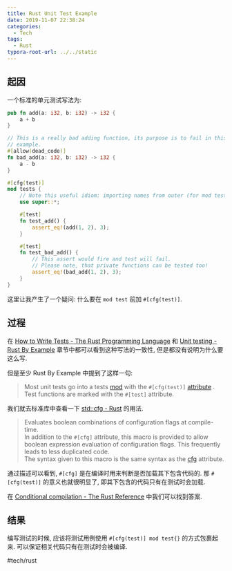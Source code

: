 ```yaml
---
title: Rust Unit Test Example
date: 2019-11-07 22:38:24
categories:
  - Tech
tags:
  - Rust
typora-root-url: ../../static
---
```

## 起因
一个标准的单元测试写法为:

```rust
pub fn add(a: i32, b: i32) -> i32 {
    a + b
}

// This is a really bad adding function, its purpose is to fail in this
// example.
#[allow(dead_code)]
fn bad_add(a: i32, b: i32) -> i32 {
    a - b
}

#[cfg(test)]
mod tests {
    // Note this useful idiom: importing names from outer (for mod tests) scope.
    use super::*;

    #[test]
    fn test_add() {
        assert_eq!(add(1, 2), 3);
    }

    #[test]
    fn test_bad_add() {
        // This assert would fire and test will fail.
        // Please note, that private functions can be tested too!
        assert_eq!(bad_add(1, 2), 3);
    }
}
```

这里让我产生了一个疑问: 什么要在 `mod test` 前加 `#[cfg(test)]`.

## 过程
在 [How to Write Tests - The Rust Programming Language](https://doc.rust-lang.org/book/ch11-01-writing-tests.html) 和 [Unit testing - Rust By Example](https://doc.rust-lang.org/rust-by-example/testing/unit_testing.html)  章节中都可以看到这种写法的一致性, 但是都没有说明为什么要这么写.

但是至少 Rust By Example 中提到了这样一句:

> Most unit tests go into a tests  [mod](https://doc.rust-lang.org/rust-by-example/mod.html)  with the `#[cfg(test)]`  [attribute](https://doc.rust-lang.org/rust-by-example/attribute.html) . Test functions are marked with the `#[test]` attribute.  

我们就去标准库中查看一下 [std::cfg - Rust](https://doc.rust-lang.org/std/macro.cfg.html) 的用法.

> Evaluates boolean combinations of configuration flags at compile-time.  
> In addition to the `#[cfg]` attribute, this macro is provided to allow boolean expression evaluation of configuration flags. This frequently leads to less duplicated code.  
> The syntax given to this macro is the same syntax as the  [cfg](https://doc.rust-lang.org/reference/conditional-compilation.html#the-cfg-attribute)  attribute.  

通过描述可以看到, `#[cfg]` 是在编译时用来判断是否加载其下包含代码的. 那 `#[cfg(test)]` 的意义也就很明显了, 即其下包含的代码只有在测试时会加载.

在 [Conditional compilation - The Rust Reference](https://doc.rust-lang.org/reference/conditional-compilation.html#test) 中我们可以找到答案.

## 结果
编写测试的时候, 应该将测试用例使用 `#[cfg(test)] mod test{}` 的方式包裹起来. 可以保证相关代码只有在测试时会被编译.

#tech/rust
